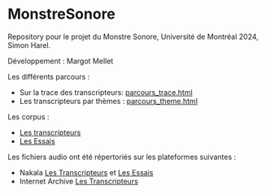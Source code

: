 # MonstreSonore

Repository pour le projet du Monstre Sonore, Université de Montréal 2024, Simon Harel. 

Développement : Margot Mellet

Les différents parcours : 

- Sur la trace des transcripteurs: [parcours_trace.html](https://mmellet.github.io/MonstreSonore/parcours1.html)
- Les transcripteurs par thèmes : [parcours_theme.html](https://mmellet.github.io/MonstreSonore/parcours3.html)

Les corpus : 

- [Les transcripteurs](https://mmellet.github.io/MonstreSonore/corpus_transcripteurs.html)
- [Les Essais](https://mmellet.github.io/MonstreSonore/corpus_essais.html)

Les fichiers audio ont été répertoriés sur les plateformes suivantes : 

- Nakala [Les Transcripteurs](https://nakala.fr/10.34847/nkl.d85dy5vk) et [Les Essais](https://nakala.fr/10.34847/nkl.10ecaq4t)
- Internet Archive [Les Transcripteurs](https://archive.org/details/shar-1244-2)
